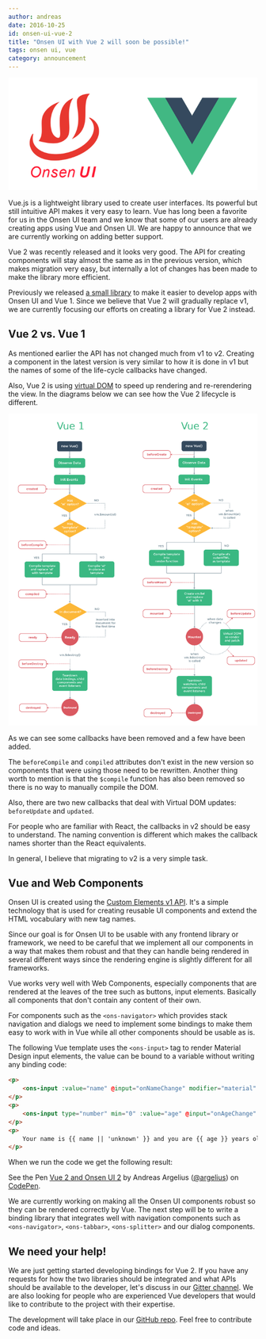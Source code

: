 ```yaml
---
author: andreas
date: 2016-10-25
id: onsen-ui-vue-2
title: "Onsen UI with Vue 2 will soon be possible!"
tags: onsen ui, vue
category: announcement
---
```


![Onsen UI and Vue.js](/blog/content/images/2016/Aug/onsen_vue.png)

Vue.js is a lightweight library used to create user interfaces. Its powerful but still intuitive API makes it very easy to learn. Vue has long been a favorite for us in the Onsen UI team and we know that some of our users are already creating apps using Vue and Onsen UI. We are happy to announce that we are currently working on adding better support.

Vue 2 was recently released and it looks very good. The API for creating components will stay almost the same as in the previous version, which makes migration very easy, but internally a lot of changes has been made to make the library more efficient.

<!-- more -->

Previously we released [a small library](https://github.com/OnsenUI/OnsenUI/tree/master/bindings/vue) to make it easier to develop apps with Onsen UI and Vue 1. Since we believe that Vue 2 will gradually replace v1, we are currently focusing our efforts on creating a library for Vue 2 instead.

## Vue 2 vs. Vue 1

As mentioned earlier the API has not changed much from v1 to v2. Creating a component in the latest version is very similar to how it is done in v1 but the names of some of the life-cycle callbacks have changed.

Also, Vue 2 is using [virtual DOM](https://github.com/Matt-Esch/virtual-dom) to speed up rendering and re-rerendering the view. In the diagrams below we can see how the Vue 2 lifecycle is different.

![Vue 1 and 2 lifecyle](/blog/content/images/2016/Oct/vue-v1-v2-lifecycle.png)

As we can see some callbacks have been removed and a few have been added.

The `beforeCompile` and `compiled` attributes don't exist in the new version so components that were using those need to be rewritten. Another thing worth to mention is that the `$compile` function has also been removed so there is no way to manually compile the DOM.

Also, there are two new callbacks that deal with Virtual DOM updates: `beforeUpdate` and `updated`.

For people who are familiar with React, the callbacks in v2 should be easy to understand. The naming convention is different which makes the callback names shorter than the React equivalents.

In general, I believe that migrating to v2 is a very simple task.

## Vue and Web Components

Onsen UI is created using the [Custom Elements v1 API](/blog/create-reusable-future-proof-ui-components-with-custom-elements-v1-web-components/). It's a simple technology that is used for creating reusable UI components and extend the HTML vocabulary with new tag names.

Since our goal is for Onsen UI to be usable with any frontend library or framework, we need to be careful that we implement all our components in a way that makes them robust and that they can handle being rendered in several different ways since the rendering engine is slightly different for all frameworks.

Vue works very well with Web Components, especially components that are rendered at the leaves of the tree such as buttons, input elements. Basically all components that don't contain any content of their own.

For components such as the `<ons-navigator>` which provides stack navigation and dialogs we need to implement some bindings to make them easy to work with in Vue while all other components should be usable as is.

The following Vue template uses the `<ons-input>` tag to render Material Design input elements, the value can be bound to a variable without writing any binding code:

```html
<p>
	<ons-input :value="name" @input="onNameChange" modifier="material" placeholder="Name" float></ons-input>
</p>
<p>
	<ons-input type="number" min="0" :value="age" @input="onAgeChange" modifier="material" placeholder="Name" float></ons-input>
</p>
<p>
	Your name is {{ name || 'unknown' }} and you are {{ age }} years old.
</p>
```

When we run the code we get the following result:

<p data-height="300" data-theme-id="13819" data-slug-hash="LRaWvp" data-default-tab="html,result" data-user="argelius" data-embed-version="2" class="codepen">See the Pen <a href="http://codepen.io/argelius/pen/LRaWvp/">Vue  2 and Onsen UI 2</a> by Andreas Argelius (<a href="http://codepen.io/argelius">@argelius</a>) on <a href="http://codepen.io">CodePen</a>.</p>
<script async src="//assets.codepen.io/assets/embed/ei.js"></script>

We are currently working on making all the Onsen UI components robust so they can be rendered correctly by Vue. The next step will be to write a binding library that integrates well with navigation components such as `<ons-navigator>`, `<ons-tabbar>`, `<ons-splitter>` and our dialog components.

## We need your help!

We are just getting started developing bindings for Vue 2. If you have any requests for how the two libraries should be integrated and what APIs should be available to the developer, let's discuss in our [Gitter channel](https://gitter.im/OnsenUI/OnsenUI). We are also looking for people who are experienced Vue developers that would like to contribute to the project with their expertise.

The development will take place in our [GitHub repo](https://github.com/OnsenUI/OnsenUI/tree/master/bindings/vue). Feel free to contribute code and ideas.
